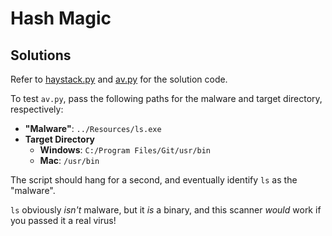 # Hash Magic

## Solutions

Refer to [haystack.py](haystack.py) and [av.py](av.py) for the solution code.

To test `av.py`, pass the following paths for the malware and target directory, respectively:
- **"Malware"**: `../Resources/ls.exe`
- **Target Directory**
  - **Windows**: `C:/Program Files/Git/usr/bin`
  - **Mac**: `/usr/bin`

The script should hang for a second, and eventually identify `ls` as the "malware".

`ls` obviously _isn't_ malware, but it _is_ a binary, and this scanner _would_ work if you passed it a real virus!
